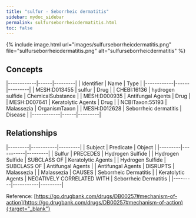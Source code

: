 ```yaml
---
title: "sulfur - Seborrheic dermatitis"
sidebar: mydoc_sidebar
permalink: sulfurseborrheicdermatitis.html
toc: false 
---
```


{% include image.html url="images/sulfurseborrheicdermatitis.png" file="sulfurseborrheicdermatitis.png" alt="sulfurseborrheicdermatitis" %}

## Concepts

|------------|------|---------|
| Identifier | Name | Type    |
|------------|------|---------|
| MESH:D013455 | sulfur | Drug |
| CHEBI:16136 | hydrogen sulfide | ChemicalSubstance |
| MESH:D000935 | Antifungal Agents | Drug |
| MESH:D007641 | Keratolytic Agents | Drug |
| NCBITaxon:55193 | Malassezia | OrganismTaxon |
| MESH:D012628 | Seborrheic dermatitis | Disease |
|------------|------|---------|

## Relationships

|---------|-----------|---------|
| Subject | Predicate | Object  |
|---------|-----------|---------|
| Sulfur | PRECEDES | Hydrogen Sulfide |
| Hydrogen Sulfide | SUBCLASS OF | Keratolytic Agents |
| Hydrogen Sulfide | SUBCLASS OF | Antifungal Agents |
| Antifungal Agents | DISRUPTS | Malassezia |
| Malassezia | CAUSES | Seborrheic Dermatitis |
| Keratolytic Agents | NEGATIVELY CORRELATED WITH | Seborrheic Dermatitis |
|---------|-----------|---------|

Reference: [https://go.drugbank.com/drugs/DB00257#mechanism-of-action](https://go.drugbank.com/drugs/DB00257#mechanism-of-action){:target="_blank"}